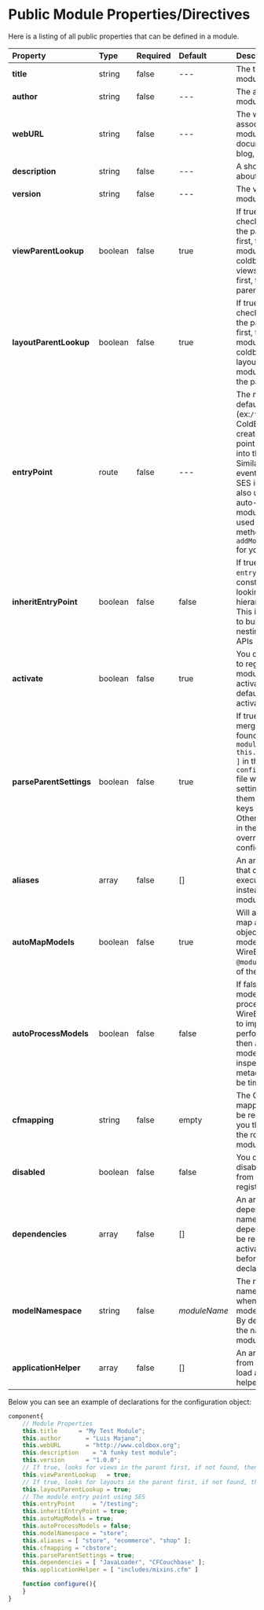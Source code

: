 # Public Module Properties\/Directives

Here is a listing of all public properties that can be defined in a module.

| Property | Type | Required | Default | Description |
| :--- | :--- | :--- | :--- | :--- |
| **title** | string | false | --- | The title of the module |
| **author** | string | false | --- | The author of the module |
| **webURL** | string | false | --- | The web URL associated with this module. Maybe for documentation, blog, links, etc. |
| **description** | string | false | --- | A short description about the module |
| **version** | string | false | --- | The version of the module |
| **viewParentLookup** | boolean | false | true | If true, coldbox checks for views in the parent overrides first, then in the module. If false, coldbox checks for views in the module first, then the parent. |
| **layoutParentLookup** | boolean | false | true | If true, coldbox checks for layouts in the parent overrides first, then in the module. If false, coldbox checks for layouts in the module first, then the parent. |
| **entryPoint** | route | false | --- | The module's  default route \(ex:`/forgebox`\) that ColdBox will use to create an entry point pattern link into the module. Similar to the default event setting. The SES interceptor will also use this to auto-register the module's routes if used by calling the method `addModuleRoutes()` for you. |
| **inheritEntryPoint** | boolean | false | false | If true, then the `entrypoint` will be constructed by looking at its parent hierarchy chain.  This is a great way to build automated nesting schemas for APIs |
| **activate** | boolean | false | true | You can tell ColdBox to register the module but NOT to activate it. By default, all modules activate. |
| **parseParentSettings** | boolean | false | true | If true, ColdBox will merge any settings found in `moduleSettings[ this.modelNamespace ]` in the `config/ColdBox.cfc` file with the module settings, overriding them where the keys are the same.  Otherwise, settings in the module will override the parent configuration. |
| **aliases** | array | false | \[\] | An array of names that can be used to execute the module instead of only the module folder name |
| **autoMapModels** | boolean | false | true | Will automatically map all model objects under the models folder in WireBox using `@modulename` as part of the alias. |
| **autoProcessModels** | boolean | false | false | If false, then all models will not be processed by WireBox metadata to improve performance.  If true, then all object models will be inspected for metadata which can be time consuming. |
| **cfmapping** | string | false | empty | The ColdFusion mapping that should be registered for you that points to the root of the module. |
| **disabled** | boolean | false | false | You can manually disable a module from loading and registering |
| **dependencies** | array | false | \[\] | An array of dependent module names. All dependencies will be registered and activated FIRST before the module declaring them. |
| **modelNamespace** | string | false | _moduleName_ | The name of the namespace to use when registering models in WireBox. By default it uses the name of the module. |
| **applicationHelper** | array | false | \[\] | An array of files from the module to load as application helper UDF mixins |

Below you can see an example of declarations for the configuration object:

```javascript
component{
    // Module Properties
    this.title      = "My Test Module";
    this.author       = "Luis Majano";
    this.webURL       = "http://www.coldbox.org";
    this.description    = "A funky test module";
    this.version      = "1.0.0";
    // If true, looks for views in the parent first, if not found, then in the module. Else vice-versa
    this.viewParentLookup   = true;
    // If true, looks for layouts in the parent first, if not found, then in module. Else vice-versa
    this.layoutParentLookup = true;
    // The module entry point using SES
    this.entryPoint     = "/testing";
    this.inheritEntryPoint = true;
    this.autoMapModels = true;
    this.autoProcessModels = false;
    this.modelNamespace = "store";
    this.aliases = [ "store", "ecommerce", "shop" ];
    this.cfmapping = "cbstore";
    this.parseParentSettings = true;
    this.dependencies = [ "JavaLoader", "CFCouchbase" ];
    this.applicationHelper = [ "includes/mixins.cfm" ]

    function configure(){
    }
}
```


